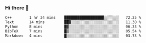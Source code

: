 ### Hi there 👋

<!--START_SECTION:waka-->

```txt
C++        1 hr 34 mins    ██████████████████░░░░░░░   72.25 %
Text       14 mins         ██▓░░░░░░░░░░░░░░░░░░░░░░   11.30 %
Python     8 mins          █▓░░░░░░░░░░░░░░░░░░░░░░░   06.33 %
BibTeX     7 mins          █▒░░░░░░░░░░░░░░░░░░░░░░░   05.54 %
Markdown   4 mins          █░░░░░░░░░░░░░░░░░░░░░░░░   03.73 %
```

<!--END_SECTION:waka-->
